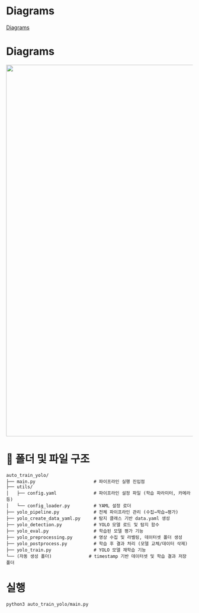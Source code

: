 # Diagrams
[Diagrams](https://app.diagrams.net)<br>

# Diagrams
<p align="center">
  <img src="https://github.com/user-attachments/assets/9ce66cb2-847d-4bb1-aede-53348782682e" width="1000">
</p>

# 📂 폴더 및 파일 구조
```
auto_train_yolo/
├── main.py                      # 파이프라인 실행 진입점
├── utils/
│   ├── config.yaml              # 파이프라인 설정 파일 (학습 파라미터, 카메라 등)
│   └── config_loader.py         # YAML 설정 로더
├── yolo_pipeline.py             # 전체 파이프라인 관리 (수집→학습→평가)
├── yolo_create_data_yaml.py     # 탐지 클래스 기반 data.yaml 생성
├── yolo_detection.py            # YOLO 모델 로드 및 탐지 함수
├── yolo_eval.py                 # 학습된 모델 평가 기능
├── yolo_preprocessing.py        # 영상 수집 및 라벨링, 데이터셋 폴더 생성
├── yolo_postprocess.py          # 학습 후 결과 처리 (모델 교체/데이터 삭제)
├── yolo_train.py                # YOLO 모델 재학습 기능
└── (자동 생성 폴더)              # timestamp 기반 데이터셋 및 학습 결과 저장 폴더
```

# 실행
```
python3 auto_train_yolo/main.py
```
